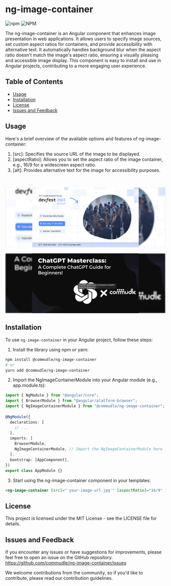 # ng-image-container

![npm](https://img.shields.io/npm/v/%40commudle%2Fng-image-container?logo=npm&link=https%3A%2F%2Fgithub.com%2Fcommudle%2Fng-image-container)
![NPM](https://img.shields.io/npm/l/%40commudle%2Fng-image-container)

The ng-image-container is an Angular component that enhances image presentation in web applications. It allows users to specify image sources, set custom aspect ratios for containers, and provide accessibility with alternative text. It automatically handles background blur when the aspect ratio doesn't match the image's aspect ratio, ensuring a visually pleasing and accessible image display. This component is easy to install and use in Angular projects, contributing to a more engaging user experience.

## Table of Contents

- [Usage](#usage)
- [Installation](#installation)
- [License](#license)
- [Issues and Feedback](#issues-and-feedback)

## Usage

Here's a brief overview of the available options and features of ng-image-container:

1. [src]: Specifies the source URL of the image to be displayed.
2. [aspectRatio]: Allows you to set the aspect ratio of the image container, e.g., 16/9 for a widescreen aspect ratio.
3. [alt]: Provides alternative text for the image for accessibility purposes.

<br>

![Alt text](./assets/image.png)

![Alt text](./assets/image-1.png)

## Installation

To use `ng-image-container` in your Angular project, follow these steps:

1. Install the library using npm or yarn:

```bash
npm install @commudle/ng-image-container
# or
yarn add @commudle/ng-image-container
```

2. Import the NgImageContainerModule into your Angular module (e.g., app.module.ts):

```typescript
import { NgModule } from "@angular/core";
import { BrowserModule } from "@angular/platform-browser";
import { NgImageContainerModule } from "@commudle/ng-image-container";

@NgModule({
  declarations: [
    // ...
  ],
  imports: [
    BrowserModule,
    NgImageContainerModule, // Import the NgImageContainerModule here
  ],
  bootstrap: [AppComponent],
})
export class AppModule {}
```

3. Start using the ng-image-container component in your templates:

```html
<ng-image-container [src]="'your-image-url.jpg'" [aspectRatio]="16/9" [alt]="'Image Alt Text'"></ng-image-container>
```

## License

This project is licensed under the MIT License - see the LICENSE file for details.

## Issues and Feedback

If you encounter any issues or have suggestions for improvements, please feel free to open an issue on the GitHub repository.
<https://github.com/commudle/ng-image-container/issues>

We welcome contributions from the community, so if you'd like to contribute, please read our contribution guidelines.
